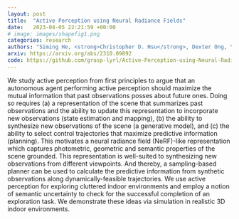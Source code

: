 ```yaml
---
layout: post
title:  "Active Perception using Neural Radiance Fields"
date:   2023-04-05 22:21:59 +00:00
# image: images/shapefig1.png
categories: research
authors: "Siming He, <strong>Christopher D. Hsu</strong>, Dexter Ong, Yifei Simon Shao, and Pratik Chaudhari"
arxiv: https://arxiv.org/abs/2310.09892
code: https://github.com/grasp-lyrl/Active-Perception-using-Neural-Radiance-Fields
---
```


We study active perception from first principles to argue that an autonomous agent performing active perception should maximize the mutual information that past observations posses about future ones. Doing so requires (a) a representation of the scene that summarizes past observations and the ability to update this representation to incorporate new observations (state estimation and mapping), (b) the ability to synthesize new observations of the scene (a generative model), and (c) the ability to select control trajectories that maximize predictive information (planning). This motivates a neural radiance field (NeRF)-like representation which captures photometric, geometric and semantic properties of the scene grounded. This representation is well-suited to synthesizing new observations from different viewpoints. And thereby, a sampling-based planner can be used to calculate the predictive information from synthetic observations along dynamically-feasible trajectories. We use active perception for exploring cluttered indoor environments and employ a notion of semantic uncertainty to check for the successful completion of an exploration task. We demonstrate these ideas via simulation in realistic 3D indoor environments. 
